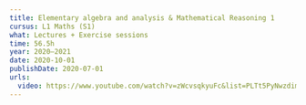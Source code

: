 ```yaml
---
title: Elementary algebra and analysis & Mathematical Reasoning 1
cursus: L1 Maths (S1)
what: Lectures + Exercise sessions
time: 56.5h
year: 2020–2021
date: 2020-10-01
publishDate: 2020-07-01
urls:
  video: https://www.youtube.com/watch?v=zWcvsqkyuFc&list=PLTt5PyNwzdimZnxXcAy-fiPCsLGPgeQ4F
---
```

